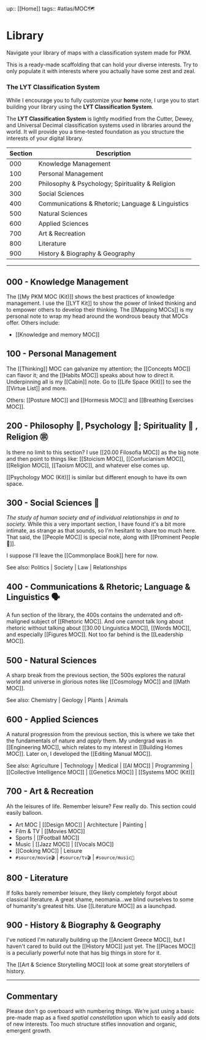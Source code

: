 up:: [[Home]]
tags:: #atlas/MOC🗺
# Library
Navigate your library of maps with a classification system made for PKM. 

This is a ready-made scaffolding that can hold your diverse interests. Try to only populate it with interests where you actually have some zest and zeal. 

### The LYT Classification System
While I encourage you to fully customize your **home** note, I urge you to start building your library using the **LYT Classification System**. 

The **LYT Classification System** is lightly modified from the Cutter, Dewey, and Universal Decimal classification systems used in libraries around the world. It will provide you a time-tested foundation as you structure the interests of your digital library.

| Section | Description                                       |
| ------- | ------------------------------------------------- |
| 000     | Knowledge Management                              | 
| 100     | Personal Management                               |
| 200     | Philosophy & Psychology; Spirituality & Religion  |
| 300     | Social Sciences                                   |
| 400     | Communications & Rhetoric; Language & Linguistics |
| 500     | Natural Sciences                                  |
| 600     | Applied Sciences                                  |
| 700     | Art & Recreation                                  |
| 800     | Literature                                        |
| 900     | History & Biography & Geography                   |

---

## 000 - Knowledge Management
The [[My PKM MOC (Kit)]] shows the best practices of knowledge management. I use the [[LYT Kit]] to show the power of linked thinking and to empower others to develop their thinking. The [[Mapping MOCs]] is my personal note to wrap my head around the wondrous beauty that MOCs offer. Others include:

- [[Knowledge and memory MOC]]

## 100 - Personal Management
The [[Thinking]] MOC can galvanize my attention; the [[Concepts MOC]] can flavor it; and the [[Habits MOC]] speaks about how to direct it. Underpinning all is my [[Cabin]] note. Go to [[Life Space (Kit)]] to see the [[Virtue List]] and more.

Others: [[Posture MOC]] and [[Hormesis MOC]] and [[Breathing Exercises MOC]].

## 200 - Philosophy 🤔, Psychology 🧠; Spirituality 🙏 , Religion ㊪
Is there no limit to this section? I use [[20.00 Filosofia MOC]] as the big note and then point to things like: [[Stoicism MOC]], [[Confucianism MOC]], [[Religion MOC]], [[Taoism MOC]], and whatever else comes up.

[[Psychology MOC (Kit)]] is similar but different enough to have its own space.

## 300 - Social Sciences 👥
*The study of human society and of individual relationships in and to society.*
While this a very important section, I have found it's a bit more intimate, as strange as that sounds, so I'm hesitant to share too much here. That said, the [[People MOC]] is special note, along with [[Prominent People 🌋]].

I suppose I'll leave the [[Commonplace Book]] here for now.

See also: Politics | Society | Law | Relationships

## 400 - Communications & Rhetoric; Language & Linguistics 🗣
A fun section of the library, the 400s contains the underrated and oft-maligned subject of [[Rhetoric MOC]]. And one cannot talk long about rhetoric without talking about [[30.00 Linguistica MOC]], [[Words MOC]], and especially [[Figures MOC]]. Not too far behind is the [[Leadership MOC]].

## 500 - Natural Sciences
A sharp break from the previous section, the 500s explores the natural world and universe in glorious notes like [[Cosmology MOC]] and [[Math MOC]]. 

See also: Chemistry | Geology | Plants | Animals

## 600 - Applied Sciences
A natural progression from the previous section, this is where we take thet the fundamentals of nature and *apply* them. My undergrad was in [[Engineering MOC]], which relates to my interest in [[Building Homes MOC]]. Later on, I developed the [[Editing Manual MOC]].

See also: Agriculture | Technology | Medical | [[AI MOC]] | Programming | [[Collective Intelligence MOC]] | [[Genetics MOC]] | [[Systems MOC (Kit)]]

## 700 - Art & Recreation
Ah the leisures of life. Remember leisure? Few really do. This section could easily balloon. 
- Art MOC | [[Design MOC]] | Architecture | Painting | 
- Film & TV | [[Movies MOC]] 
- Sports | [[Football MOC]] 
- Music | [[Jazz MOC]] | [[Vocals MOC]] 
- [[Cooking MOC]] | Leisure 
- `#source/movie🎬` | `#source/tv🎬` | `#source/music🎵` 

## 800 - Literature
If folks barely remember leisure, they likely completely forgot about classical literature. A great shame, neomania...we blind ourselves to some of humanity's greatest hits. Use [[Literature MOC]] as a launchpad.

## 900 - History & Biography & Geography
I've noticed I'm naturally building up the [[Ancient Greece MOC]], but I haven't cared to build out the [[History MOC]] just yet. The [[Places MOC]] is a peculiarly powerful note that has big things in store for it.

The [[Art & Science Storytelling MOC]] look at some great storytellers of history. 

---

## Commentary
Please don't go overboard with numbering things. We’re just using a basic pre-made map as a fixed *spatial constellation* upon which to easily add dots of new interests. Too much structure stifles innovation and organic, emergent growth.